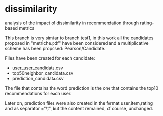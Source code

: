 # dissimilarity
analysis of the impact of dissimilarity in recommendation through rating-based metrics


This branch is very similar to branch test1, in this work all the candidates proposed in "metriche.pdf" have been considered and a multiplicative scheme has been proposed:
Pearson/Candidate.

Files have been created for each candidate:
- user_user_candidata.csv
- top50neighbor_candidata.csv
- prediction_candidata.csv

The file that contains the word prediction is the one that contains the top10 recommendations for each user.

Later on, prediction files were also created in the format user,item,rating and as separator ="\t", but the content remained, of course, unchanged.
